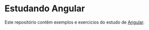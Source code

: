 # Estudando Angular

Este repositório contêm exemplos e exercicios do estudo de [Angular](https://angular.io/docs).
